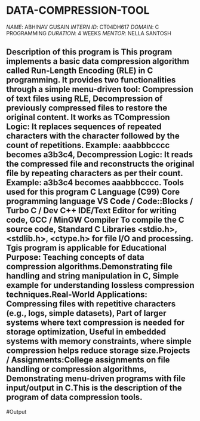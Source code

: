 # DATA-COMPRESSION-TOOL
*NAME*: ABHINAV GUSAIN
*INTERN ID*: CT04DH617
*DOMAIN*: C PROGRAMMING
*DURATION*: 4 WEEKS
*MENTOR*: NELLA SANTOSH

## Description of this program is This program implements a basic data compression algorithm called Run-Length Encoding (RLE) in C programming. It provides two functionalities through a simple menu-driven tool: Compression of text files using RLE, Decompression of previously compressed files to restore the original content. It works as TCompression Logic: It replaces sequences of repeated characters with the character followed by the count of repetitions. Example: aaabbbcccc becomes a3b3c4, Decompression Logic: It reads the compressed file and reconstructs the original file by repeating characters as per their count. Example: a3b3c4 becomes aaabbbcccc. Tools used for this program C Language (C99)	Core programming language VS Code / Code::Blocks / Turbo C / Dev C++	IDE/Text Editor for writing code, GCC / MinGW Compiler	To compile the C source code, Standard C Libraries	<stdio.h>, <stdlib.h>, <ctype.h> for file I/O and processing. Tgis program is applicable for Educational Purpose: Teaching concepts of data compression algorithms.Demonstrating file handling and string manipulation in C, Simple example for understanding lossless compression techniques.Real-World Applications: Compressing files with repetitive characters (e.g., logs, simple datasets), Part of larger systems where text compression is needed for storage optimization, Useful in embedded systems with memory constraints, where simple compression helps reduce storage size.Projects / Assignments:College assignments on file handling or compression algorithms, Demonstrating menu-driven programs with file input/output in C.This is the description of the program of data compression tools.

#Output





